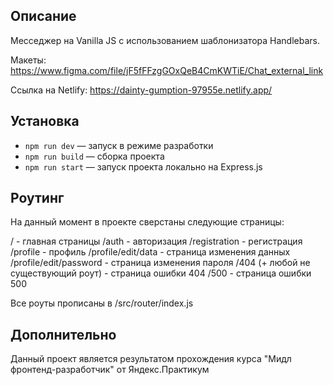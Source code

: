## Описание

Месседжер на Vanilla JS с использованием шаблонизатора Handlebars.

Макеты: https://www.figma.com/file/jF5fFFzgGOxQeB4CmKWTiE/Chat_external_link

Ссылка на Netlify: https://dainty-gumption-97955e.netlify.app/

## Установка

- `npm run dev` — запуск в режиме разработки
- `npm run build` — сборка проекта
- `npm run start` — запуск проекта локально на Express.js

## Роутинг

На данный момент в проекте сверстаны следующие страницы:

/ - главная страницы
/auth - авторизация
/registration - регистрация
/profile - профиль
/profile/edit/data - страница изменения данных
/profile/edit/password - страница изменения пароля
/404 (+ любой не существующий роут) - страница ошибки 404
/500 - страница ошибки 500

Все роуты прописаны в /src/router/index.js

## Дополнительно

Данный проект является результатом прохождения курса "Мидл фронтенд-разработчик" от Яндекс.Практикум
